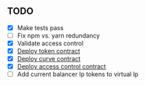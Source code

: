 ## TODO

* [x] Make tests pass
* [ ] Fix npm vs. yarn redundancy
* [x] Validate access control
* [x] [Deploy token contract](https://etherscan.io/address/0x1Bc65a16b8305C3186f88237C0AdeaD145396De0)
* [x] [Deploy curve contract](https://etherscan.io/address/0xa0bc1aef5a4645a774bd38f4733c6c4b4a4b0d0a)
* [x] [Deploy access control contract](https://etherscan.io/address/0x630db78131d3a67ab23900cd28165a99158fa6bc)
* [ ] Add current balancer lp tokens to virtual lp
